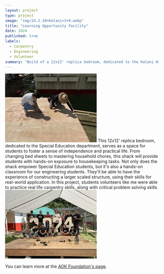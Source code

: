 ```yaml
---
layout: project
type: project
image: "img/24.2.10+Kalani+3+9.webp"
title: "Learning Opportunity Facility"
date: 2024
published: true
labels:
  - Carpentry
  - Engineering
  - Volunteer 
summary: "Build of a 12x12' replica bedroom, dedicated to the Kalani Highschool Special Education department, serving as a space for students to foster a sense of independence and practical life."
---
```

<img class="img-fluid" src ="../img/24.2.10+Kalani+3+32.webp">
This 12x12' replica bedroom, dedicated to the Special Education department, serves as a space for students to foster a sense of independence and practical life. From changing bed sheets to mastering household chores, this shack will provide students with hands-on exposure to housekeeping tasks. Not only does the shack empower Special Education students, but it's also a hands-on classroom for our engineering students. They'll be able to have the experience of constructing a larger scaled structure, using their skills for real-world application. In this project, students volunteers like me were able to practice real life carpentry skills, along with critical problem solving skills 
<img class="img-fluid" src ="../img/IMG_1864.webp">

You can learn more at the [AOK Foundation's page](https://www.iamevanknight.com/things-i-made/kalani3).
